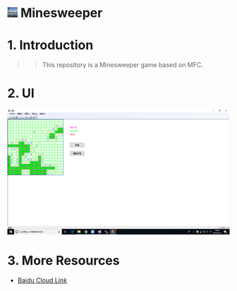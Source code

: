 [<img height="23" src="https://github.com/lh9171338/Outline/blob/master/icon.jpg"/>](https://github.com/lh9171338/Outline) Minesweeper
===

# 1. Introduction
>>This repository is a Minesweeper game based on MFC.

# 2. UI
![image](https://github.com/lh9171338/MFC/blob/Minesweeper/UI.png)

# 3. More Resources
 - [Baidu Cloud Link](https://pan.baidu.com/s/1FYlLz-fQTbl7fiXLtHaM6g)

